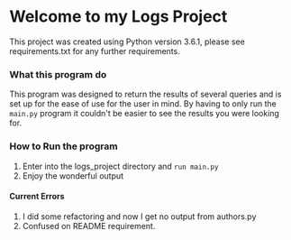 # Welcome to my Logs Project

This project was created using Python version 3.6.1, please see requirements.txt for any further requirements.

### What this program do
This program was designed to return the results of several queries and is set up for the ease of use for the user in 
mind. By having to only run the ```main.py``` program it couldn't be easier to see the results you were looking for.


### How to Run the program

1. Enter into the logs_project directory and ```run main.py```
2. Enjoy the wonderful output

#### Current Errors

1. I did some refactoring and now I get no output from authors.py
2. Confused on README requirement.